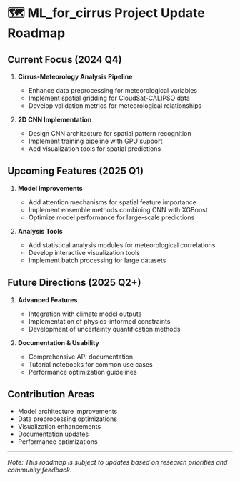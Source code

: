 # 🗺️ ML_for_cirrus Project Update Roadmap

## Current Focus (2024 Q4)
1. **Cirrus-Meteorology Analysis Pipeline**
   - Enhance data preprocessing for meteorological variables
   - Implement spatial gridding for CloudSat-CALIPSO data
   - Develop validation metrics for meteorological relationships

2. **2D CNN Implementation**
   - Design CNN architecture for spatial pattern recognition
   - Implement training pipeline with GPU support
   - Add visualization tools for spatial predictions

## Upcoming Features (2025 Q1)
1. **Model Improvements**
   - Add attention mechanisms for spatial feature importance
   - Implement ensemble methods combining CNN with XGBoost
   - Optimize model performance for large-scale predictions

2. **Analysis Tools**
   - Add statistical analysis modules for meteorological correlations
   - Develop interactive visualization tools
   - Implement batch processing for large datasets

## Future Directions (2025 Q2+)
1. **Advanced Features**
   - Integration with climate model outputs
   - Implementation of physics-informed constraints
   - Development of uncertainty quantification methods

2. **Documentation & Usability**
   - Comprehensive API documentation
   - Tutorial notebooks for common use cases
   - Performance optimization guidelines

## Contribution Areas
- Model architecture improvements
- Data preprocessing optimizations
- Visualization enhancements
- Documentation updates
- Performance optimizations

---
*Note: This roadmap is subject to updates based on research priorities and community feedback.*